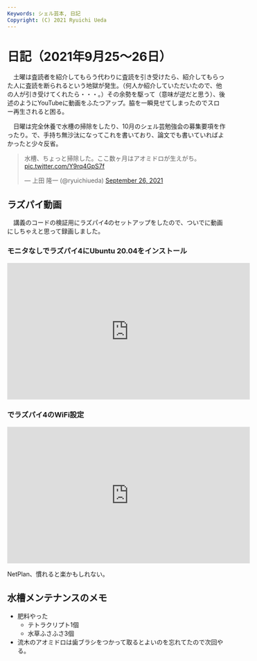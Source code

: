```yaml
---
Keywords: シェル芸本, 日記
Copyright: (C) 2021 Ryuichi Ueda
---
```


# 日記（2021年9月25〜26日）

　土曜は査読者を紹介してもらう代わりに査読を引き受けたら、紹介してもらった人に査読を断られるという地獄が発生。（何人か紹介していただいたので、他の人が引き受けてくれたら・・・。）その余勢を駆って（意味が逆だと思う）、後述のようにYouTubeに動画をふたつアップ。脇を一瞬見せてしまったのでスロー再生されると困る。

　日曜は完全休養で水槽の掃除をしたり、10月のシェル芸勉強会の募集要項を作ったり。で、手持ち無沙汰になってこれを書いており、論文でも書いていればよかったと少々反省。

<blockquote class="twitter-tweet" data-partner="tweetdeck"><p lang="ja" dir="ltr">水槽、ちょっと掃除した。ここ数ヶ月はアオミドロが生えがち。 <a href="https://t.co/Y9rq4GpS7f">pic.twitter.com/Y9rq4GpS7f</a></p>&mdash; 上田 隆一 (@ryuichiueda) <a href="https://twitter.com/ryuichiueda/status/1442027528076488706?ref_src=twsrc%5Etfw">September 26, 2021</a></blockquote>
<script async src="https://platform.twitter.com/widgets.js" charset="utf-8"></script>



## ラズパイ動画

　講義のコードの検証用にラズパイ4のセットアップをしたので、ついでに動画にしちゃえと思って録画しました。


### モニタなしでラズパイ4にUbuntu 20.04をインストール


<iframe width="560" height="315" src="https://www.youtube.com/embed/OcWDOw8nVko" title="YouTube video player" frameborder="0" allow="accelerometer; autoplay; clipboard-write; encrypted-media; gyroscope; picture-in-picture" allowfullscreen></iframe>

### でラズパイ4のWiFi設定

<iframe width="560" height="315" src="https://www.youtube.com/embed/FAKBwrXUJAA" title="YouTube video player" frameborder="0" allow="accelerometer; autoplay; clipboard-write; encrypted-media; gyroscope; picture-in-picture" allowfullscreen></iframe>

NetPlan、慣れると楽かもしれない。


## 水槽メンテナンスのメモ

* 肥料やった
  * テトラクリプト1個
  * 水草ふさふさ3個
* 流木のアオミドロは歯ブラシをつかって取るとよいのを忘れてたので次回やる。

